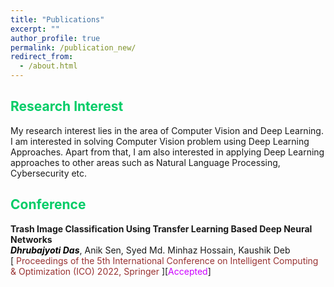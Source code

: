 ```yaml
---
title: "Publications"
excerpt: ""
author_profile: true
permalink: /publication_new/
redirect_from: 
  - /about.html
---
```


## <font color="#00cc66"> Research Interest </font>  
My research interest lies in the area of Computer Vision and Deep Learning. I am interested in solving Computer Vision problem using Deep Learning Approaches.
Apart from that, I am also interested in applying Deep Learning approaches to other areas such as Natural Language Processing, Cybersecurity etc. 

## <font color="#00cc66"> Conference </font>  
**Trash Image Classification Using Transfer Learning Based Deep Neural Networks**  
  *<b><font color="#000">Dhrubajyoti Das</font></b>*, Anik Sen, Syed Md. Minhaz Hossain, Kaushik Deb  
  [<font color="	#993333"> Proceedings of the 5th International Conference on Intelligent Computing & Optimization (ICO) 2022, Springer </font>][<font color="#cc00ff">Accepted</font>]
